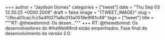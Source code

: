 
+++
author = "Jaydson Gomes"
categories = ["tweet"]
date = "Thu Sep 03 12:35:25 +0000 2009"
draft = false
image = "{TWEET_IMAGE}"
slug = "cfbca01cac7cc5a4f0271a8c013a0519e9f81c49"
tags = ["tweet"]
title = """RT: @thewebmind: Os desen..."""
+++
RT: @thewebmind: Os desenvolvedores do #theWebMind estão empenhados. Fase final de desenvolvimento da versão 2.0.
